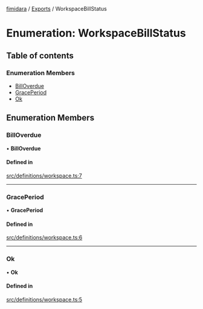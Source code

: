 [fimidara](../README.md) / [Exports](../modules.md) / WorkspaceBillStatus

# Enumeration: WorkspaceBillStatus

## Table of contents

### Enumeration Members

- [BillOverdue](WorkspaceBillStatus.md#billoverdue)
- [GracePeriod](WorkspaceBillStatus.md#graceperiod)
- [Ok](WorkspaceBillStatus.md#ok)

## Enumeration Members

### BillOverdue

• **BillOverdue**

#### Defined in

[src/definitions/workspace.ts:7](https://github.com/softkave/files-js/blob/353a07f/src/definitions/workspace.ts#L7)

___

### GracePeriod

• **GracePeriod**

#### Defined in

[src/definitions/workspace.ts:6](https://github.com/softkave/files-js/blob/353a07f/src/definitions/workspace.ts#L6)

___

### Ok

• **Ok**

#### Defined in

[src/definitions/workspace.ts:5](https://github.com/softkave/files-js/blob/353a07f/src/definitions/workspace.ts#L5)
